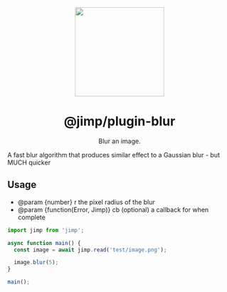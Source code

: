 <div align="center">
  <img width="200" height="200"
    src="https://s3.amazonaws.com/pix.iemoji.com/images/emoji/apple/ios-11/256/crayon.png">
  <h1>@jimp/plugin-blur</h1>
  <p>Blur an image.</p>
</div>

A fast blur algorithm that produces similar effect to a Gaussian blur - but MUCH quicker

## Usage

- @param {number} r the pixel radius of the blur
- @param {function(Error, Jimp)} cb (optional) a callback for when complete

```js
import jimp from 'jimp';

async function main() {
  const image = await jimp.read('test/image.png');

  image.blur(5);
}

main();
```
